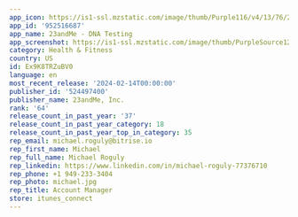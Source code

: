 ```yaml
---
app_icon: https://is1-ssl.mzstatic.com/image/thumb/Purple116/v4/13/76/2b/13762b42-6a78-a07a-f2c4-54685c546473/AppIcon-1x_U007emarketing-0-6-0-85-220-0.png/1024x1024bb.png
app_id: '952516687'
app_name: 23andMe - DNA Testing
app_screenshot: https://is1-ssl.mzstatic.com/image/thumb/PurpleSource126/v4/e7/fb/5d/e7fb5db2-1630-b5b7-4a8c-644c6b2b12f4/1a74488f-276b-4ddd-995d-3a9be12858ff_new_1.png/1242x2688bb.png
category: Health & Fitness
country: US
id: Ex9K8TRZuBV0
language: en
most_recent_release: '2024-02-14T00:00:00'
publisher_id: '524497400'
publisher_name: 23andMe, Inc.
rank: '64'
release_count_in_past_year: '37'
release_count_in_past_year_category: 18
release_count_in_past_year_top_in_category: 35
rep_email: michael.roguly@bitrise.io
rep_first_name: Michael
rep_full_name: Michael Roguly
rep_linkedin: https://www.linkedin.com/in/michael-roguly-77376710
rep_phone: +1 949-233-3404
rep_photo: michael.jpg
rep_title: Account Manager
store: itunes_connect
---
```

